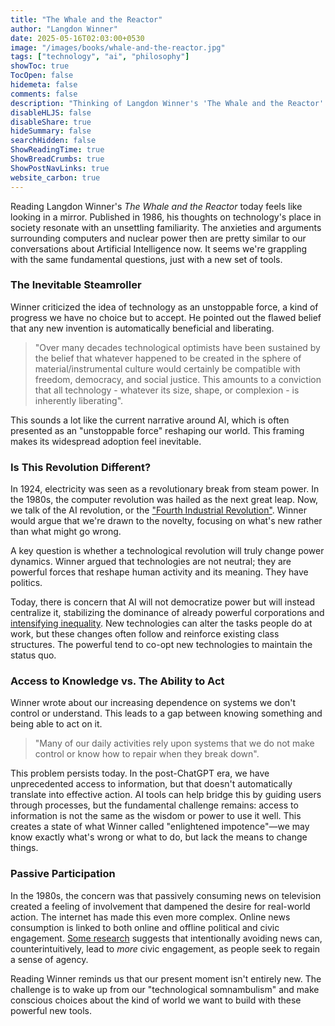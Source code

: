 ```yaml
---
title: "The Whale and the Reactor"
author: "Langdon Winner"
date: 2025-05-16T02:03:00+0530
image: "/images/books/whale-and-the-reactor.jpg"
tags: ["technology", "ai", "philosophy"]
showToc: true
TocOpen: false
hidemeta: false
comments: false
description: "Thinking of Langdon Winner's 'The Whale and the Reactor' in the age of AI."
disableHLJS: false
disableShare: true
hideSummary: false
searchHidden: false
ShowReadingTime: true
ShowBreadCrumbs: true
ShowPostNavLinks: true
website_carbon: true
---
```


Reading Langdon Winner's *The Whale and the Reactor* today feels like looking in a mirror. Published in 1986, his thoughts on technology's place in society resonate with an unsettling familiarity. The anxieties and arguments surrounding computers and nuclear power then are pretty similar to our conversations about Artificial Intelligence now. It seems we're grappling with the same fundamental questions, just with a new set of tools.

### The Inevitable Steamroller

Winner criticized the idea of technology as an unstoppable force, a kind of progress we have no choice but to accept. He pointed out the flawed belief that any new invention is automatically beneficial and liberating.

> "Over many decades technological optimists have been sustained by the belief that whatever happened to be created in the sphere of material/instrumental culture would certainly be compatible with freedom, democracy, and social justice. This amounts to a conviction that all technology - whatever its size, shape, or complexion - is inherently liberating".

This sounds a lot like the current narrative around AI, which is often presented as an "unstoppable force" reshaping our world. This framing makes its widespread adoption feel inevitable.

### Is This Revolution Different?

In 1924, electricity was seen as a revolutionary break from steam power. In the 1980s, the computer revolution was hailed as the next great leap. Now, we talk of the AI revolution, or the ["Fourth Industrial Revolution"](https://www.weforum.org/stories/2016/01/the-fourth-industrial-revolution-what-it-means-and-how-to-respond/). Winner would argue that we're drawn to the novelty, focusing on what's new rather than what might go wrong.

A key question is whether a technological revolution will truly change power dynamics. Winner argued that technologies are not neutral; they are powerful forces that reshape human activity and its meaning. They have politics.

Today, there is concern that AI will not democratize power but will instead centralize it, stabilizing the dominance of already powerful corporations and [intensifying inequality](https://mitsloan.mit.edu/centers-initiatives/institute-work-and-employment-research/exploring-effects-generative-ai-inequality). New technologies can alter the tasks people do at work, but these changes often follow and reinforce existing class structures. The powerful tend to co-opt new technologies to maintain the status quo.

### Access to Knowledge vs. The Ability to Act

Winner wrote about our increasing dependence on systems we don't control or understand. This leads to a gap between knowing something and being able to act on it.

> "Many of our daily activities rely upon systems that we do not make control or know how to repair when they break down".

This problem persists today. In the post-ChatGPT era, we have unprecedented access to information, but that doesn't automatically translate into effective action. AI tools can help bridge this by guiding users through processes, but the fundamental challenge remains: access to information is not the same as the wisdom or power to use it well. This creates a state of what Winner called "enlightened impotence"—we may know exactly what's wrong or what to do, but lack the means to change things.

### Passive Participation

In the 1980s, the concern was that passively consuming news on television created a feeling of involvement that dampened the desire for real-world action. The internet has made this even more complex. Online news consumption is linked to both online and offline political and civic engagement. [Some research](https://www.degruyterbrill.com/document/doi/10.1515/commun-2021-0099/html?lang=en]) suggests that intentionally avoiding news can, counterintuitively, lead to *more* civic engagement, as people seek to regain a sense of agency.

Reading Winner reminds us that our present moment isn't entirely new. The challenge is to wake up from our "technological somnambulism" and make conscious choices about the kind of world we want to build with these powerful new tools.

